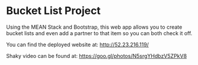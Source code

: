 # Bucket List Project

Using the MEAN Stack and Bootstrap, this web app allows you to create bucket lists and even add a partner to that item so you can both check it off.

You can find the deployed website at:
http://52.23.216.119/

Shaky video can be found at:
https://goo.gl/photos/N5srgYHdbzV5ZPkV8

